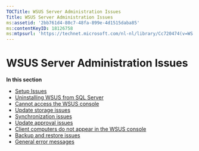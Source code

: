 ```yaml
---
TOCTitle: WSUS Server Administration Issues
Title: WSUS Server Administration Issues
ms:assetid: '2bb761d4-80c7-48fa-899e-4d1515daba85'
ms:contentKeyID: 18126758
ms:mtpsurl: 'https://technet.microsoft.com/nl-nl/library/Cc720474(v=WS.10)'
---
```


WSUS Server Administration Issues
=================================

**In this section**

-   [Setup Issues](https://technet.microsoft.com/68068aba-9b37-45e1-b871-63c8b9911733)
-   [Uninstalling WSUS from SQL Server](https://technet.microsoft.com/9e205a3f-6459-40c5-9b52-bdfed707165e)
-   [Cannot access the WSUS console](https://technet.microsoft.com/298d6204-88a0-4a11-a4b9-a4adb4b3ca3a)
-   [Update storage issues](https://technet.microsoft.com/f7c31b39-b056-4ee5-9966-cd63b2ad16d8)
-   [Synchronization issues](https://technet.microsoft.com/5b2a029a-34bf-47ba-94e3-e0e93b4f825b)
-   [Update approval issues](https://technet.microsoft.com/334c88d4-3675-430d-81ff-524ac4179bec)
-   [Client computers do not appear in the WSUS console](https://technet.microsoft.com/b39704e0-a86d-4b3d-b8b1-4081cd78273c)
-   [Backup and restore issues](https://technet.microsoft.com/330e13bb-0048-4d95-a176-fdc7a6fd93c8)
-   [General error messages](https://technet.microsoft.com/e677317d-533b-41ce-96c5-4b9ad75cbf48)

